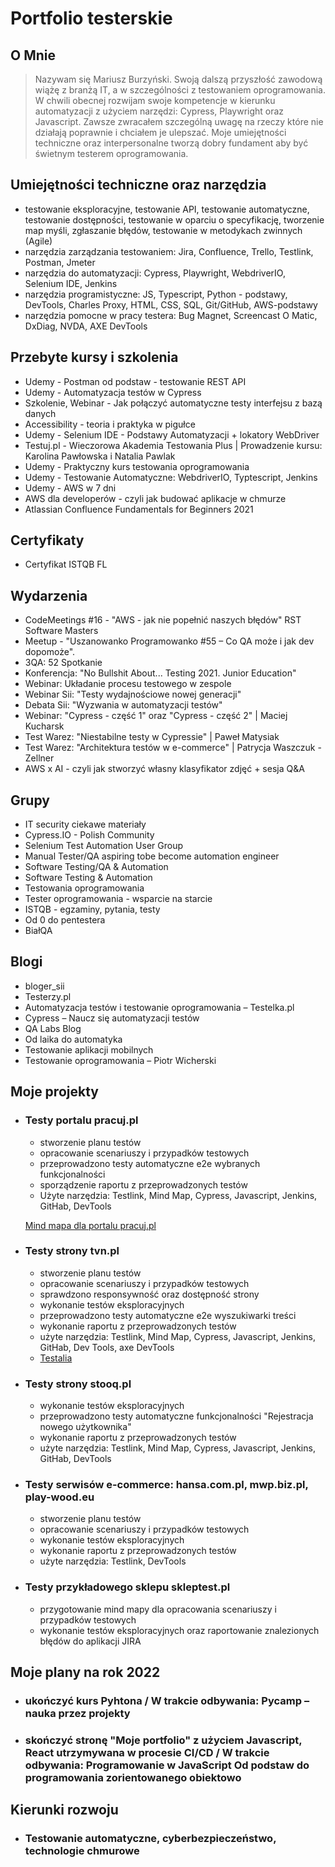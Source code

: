 

# Portfolio testerskie
## O Mnie
> Nazywam się Mariusz Burzyński. Swoją dalszą przyszłość zawodową wiążę z branżą IT, a w szczególności z testowaniem oprogramowania. W chwili obecnej rozwijam swoje kompetencje w kierunku automatyzacji z użyciem narzędzi: Cypress, Playwright oraz Javascript. Zawsze zwracałem szczególną uwagę na rzeczy które nie działają poprawnie i chciałem je ulepszać. Moje umiejętności techniczne oraz interpersonalne tworzą dobry fundament aby być świetnym testerem oprogramowania.

## Umiejętności techniczne oraz narzędzia
- testowanie eksploracyjne, testowanie API, testowanie automatyczne, testowanie dostępności, testowanie w oparciu o specyfikację, tworzenie map myśli, zgłaszanie błędów, testowanie w metodykach zwinnych (Agile)
- narzędzia zarządzania testowaniem: Jira, Confluence, Trello, Testlink, Postman, Jmeter
- narzędzia do automatyzacji: Cypress, Playwright, WebdriverIO, Selenium IDE, Jenkins
- narzędzia programistyczne: JS, Typescript, Python - podstawy, DevTools, Charles Proxy, HTML, CSS, SQL, Git/GitHub, AWS-podstawy
- narzędzia pomocne w pracy testera: Bug Magnet, Screencast O Matic, DxDiag, NVDA, AXE DevTools

## Przebyte kursy i szkolenia
- Udemy - Postman od podstaw - testowanie REST API 
- Udemy - Automatyzacja testów w Cypress
- Szkolenie, Webinar - Jak połączyć automatyczne testy interfejsu z bazą danych
- Accessibility - teoria i praktyka w pigułce
- Udemy - Selenium IDE - Podstawy Automatyzacji + lokatory WebDriver
- Testuj.pl - Wieczorowa Akademia Testowania Plus | Prowadzenie kursu: Karolina Pawłowska i Natalia Pawlak
- Udemy - Praktyczny kurs testowania oprogramowania
- Udemy - Testowanie Automatyczne: WebdriverIO, Typtescript, Jenkins
- Udemy - AWS w 7 dni
- AWS dla developerów - czyli jak budować aplikacje w chmurze
- Atlassian Confluence Fundamentals for Beginners 2021

## Certyfikaty
- Certyfikat ISTQB FL

## Wydarzenia
- CodeMeetings #16 - "AWS - jak nie popełnić naszych błędów" RST Software Masters
- Meetup - "Uszanowanko Programowanko #55 – Co QA może i jak dev dopomoże". 
- 3QA: 52 Spotkanie
- Konferencja: "No Bullshit About... Testing 2021. Junior Education"
- Webinar: Układanie procesu testowego w zespole
- Webinar Sii: "Testy wydajnościowe nowej generacji"
- Debata Sii: "Wyzwania w automatyzacji testów"
- Webinar: "Cypress - część 1" oraz "Cypress - część 2" | Maciej Kucharsk
- Test Warez: "Niestabilne testy w Cypressie" | Paweł Matysiak
- Test Warez: "Architektura testów w e-commerce" | Patrycja Waszczuk - Zellner
- AWS x AI - czyli jak stworzyć własny klasyfikator zdjęć + sesja Q&A

## Grupy
- IT security ciekawe materiały
- Cypress.IO - Polish Community
- Selenium Test Automation User Group
- Manual Tester/QA aspiring tobe become automation engineer
- Software Testing/QA & Automation
- Software Testing & Automation
- Testowania oprogramowania
- Tester oprogramowania - wsparcie na starcie
- ISTQB - egzaminy, pytania, testy
- Od 0 do pentestera
- BiałQA

## Blogi
- bloger_sii
- Testerzy.pl
- Automatyzacja testów i testowanie oprogramowania – Testelka.pl
- Cypress – Naucz się automatyzacji testów
- QA Labs Blog
- Od laika do automatyka
- Testowanie aplikacji mobilnych
- Testowanie oprogramowania – Piotr Wicherski


## Moje projekty

- ### Testy portalu pracuj.pl
  - stworzenie planu testów 
  - opracowanie scenariuszy i przypadków testowych
  - przeprowadzono testy automatyczne e2e wybranych funkcjonalności
  - sporządzenie raportu z przeprowadzonych testów
  - Użyte narzędzia: Testlink, Mind Map,  Cypress, Javascript, Jenkins, GitHab, DevTools

  <a href="https://drive.google.com/file/d/1dOs1cJhl_fhxxqPCbJowMaKba2HxOnW2/view?usp=sharing"> Mind mapa dla portalu pracuj.pl </a>

- ### Testy strony tvn.pl
  - stworzenie planu testów 
  - opracowanie scenariuszy i przypadków testowych
  - sprawdzono responsywność oraz dostępność strony
  - wykonanie testów eksploracyjnych
  - przeprowadzono testy automatyczne e2e wyszukiwarki treści
  - wykonanie raportu z przeprowadzonych testów
  - użyte narzędzia: Testlink, Mind Map,  Cypress, Javascript, Jenkins, GitHab, Dev Tools, axe DevTools
  -   <a href="https://github.com/burza0/Testy-Serwisu-TVN.pl.git" > Testalia</a>

- ### Testy strony stooq.pl
  - wykonanie testów eksploracyjnych
  - przeprowadzono testy automatyczne funkcjonalności "Rejestracja nowego użytkownika"
  - wykonanie raportu z przeprowadzonych testów
  - użyte narzędzia: Testlink, Mind Map,  Cypress, Javascript, Jenkins, GitHab, DevTools
  
 - ### Testy serwisów e-commerce: hansa.com.pl, mwp.biz.pl, play-wood.eu
    - stworzenie planu testów 
    - opracowanie scenariuszy i przypadków testowych
    - wykonanie testów eksploracyjnych
    - wykonanie raportu z przeprowadzonych testów
    - użyte narzędzia: Testlink, DevTools
 
- ### Testy przykładowego sklepu skleptest.pl
   - przygotowanie mind mapy dla opracowania scenariuszy i przypadków testowych
   - wykonanie testów eksploracyjnych oraz raportowanie znalezionych błędów do aplikacji JIRA


    
## Moje plany na rok 2022 
- ### ukończyć kurs Pyhtona / W trakcie odbywania: Pycamp – nauka przez projekty
- ### skończyć stronę "Moje portfolio" z użyciem Javascript, React utrzymywana w procesie CI/CD / W trakcie odbywania: Programowanie w JavaScript Od podstaw do programowania zorientowanego obiektowo

## Kierunki rozwoju
- ### Testowanie automatyczne, cyberbezpieczeństwo, technologie chmurowe
